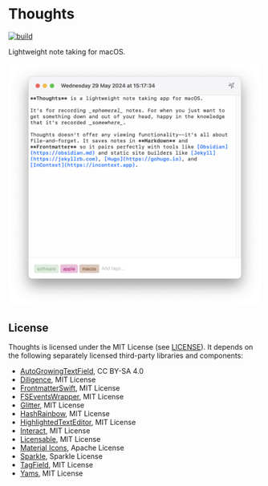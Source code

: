 # Thoughts

[![build](https://github.com/inseven/thoughts/actions/workflows/build.yaml/badge.svg)](https://github.com/inseven/thoughts/actions/workflows/build.yaml)

Lightweight note taking for macOS.

<img width="708" src="images/screenshot@2x.png">

## License

Thoughts is licensed under the MIT License (see [LICENSE](LICENSE)). It depends on the following separately licensed third-party libraries and components:

- [AutoGrowingTextField](https://christiantietze.de/posts/2020/02/auto-growing-nstextfield/), CC BY-SA 4.0
- [Diligence](https://github.com/inseven/diligence), MIT License
- [FrontmatterSwift](https://github.com/jbmorley/FrontmatterSwift), MIT License
- [FSEventsWrapper](https://github.com/Frizlab/FSEventsWrapper), MIT License
- [Glitter](https://github.com/inseven/glitter), MIT License
- [HashRainbow](https://github.com/saramah/HashRainbow), MIT License
- [HighlightedTextEditor](https://github.com/kyle-n/HighlightedTextEditor/), MIT License
- [Interact](https://github.com/inseven/interact), MIT License
- [Licensable](https://github.com/inseven/licensable), MIT License
- [Material Icons](https://github.com/google/material-design-icons), Apache License
- [Sparkle](https://github.com/sparkle-project/Sparkle), Sparkle License
- [TagField](https://github.com/jbmorley/TagField), MIT License
- [Yams](https://github.com/jpsim/Yams), MIT License
